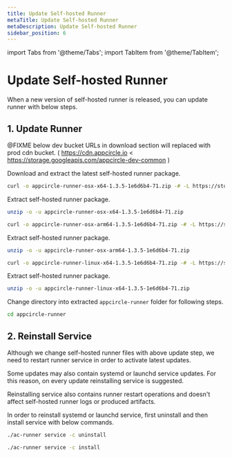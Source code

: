 ```yaml
---
title: Update Self-hosted Runner
metaTitle: Update Self-hosted Runner
metaDescription: Update Self-hosted Runner
sidebar_position: 6
---
```


import Tabs from '@theme/Tabs';
import TabItem from '@theme/TabItem';

# Update Self-hosted Runner

When a new version of self-hosted runner is released, you can update runner with below steps.

## 1. Update Runner

@FIXME below dev bucket URLs in download section will replaced with prod cdn bucket.
( https://cdn.appcircle.io < https://storage.googleapis.com/appcircle-dev-common )

Download and extract the latest self-hosted runner package.

<Tabs>
  <TabItem value="osx-x64" label="macOS x64" default>

   ```bash
curl -o appcircle-runner-osx-x64-1.3.5-1e6d6b4-71.zip -# -L https://storage.googleapis.com/appcircle-dev-common/self-hosted/runner/appcircle-runner-osx-x64-1.3.5-1e6d6b4-71.zip
```

Extract self-hosted runner package.

   ```bash
unzip -o -u appcircle-runner-osx-x64-1.3.5-1e6d6b4-71.zip
```

  </TabItem>
  <TabItem value="osx-arm64" label="macOS arm64">

   ```bash
curl -o appcircle-runner-osx-arm64-1.3.5-1e6d6b4-71.zip -# -L https://storage.googleapis.com/appcircle-dev-common/self-hosted/runner/appcircle-runner-osx-arm64-1.3.5-1e6d6b4-71.zip
```

Extract self-hosted runner package.

   ```bash
unzip -o -u appcircle-runner-osx-arm64-1.3.5-1e6d6b4-71.zip
```

  </TabItem>

  <TabItem value="linux-x64" label="Linux x64">

   ```bash
curl -o appcircle-runner-linux-x64-1.3.5-1e6d6b4-71.zip -# -L https://storage.googleapis.com/appcircle-dev-common/self-hosted/runner/appcircle-runner-linux-x64-1.3.5-1e6d6b4-71.zip
```

Extract self-hosted runner package.

   ```bash
unzip -o -u appcircle-runner-linux-x64-1.3.5-1e6d6b4-71.zip
```

  </TabItem>
</Tabs>

Change directory into extracted `appcircle-runner` folder for following steps.

```bash
cd appcircle-runner
```

## 2. Reinstall Service

Although we change self-hosted runner files with above update step, we need to restart runner service in order to activate latest updates.

Some updates may also contain systemd or launchd service updates. For this reason, on every update reinstalling service is suggested.

Reinstalling service also contains runner restart operations and doesn't affect self-hosted runner logs or produced artifacts.

In order to reinstall systemd or launchd service, first uninstall and then install service with below commands.

```bash
./ac-runner service -c uninstall
```

```bash
./ac-runner service -c install
```